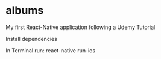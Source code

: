# albums
My first React-Native application following a Udemy Tutorial

Install dependencies

In Terminal run:
react-native run-ios
